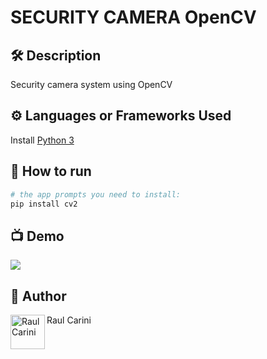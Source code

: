 # SECURITY CAMERA OpenCV

## 🛠️ Description
<!--Remove the below lines and add yours -->
Security camera system using OpenCV

## ⚙️ Languages or Frameworks Used
<!--Remove the below lines and add yours -->
Install [Python 3](https://www.python.org/downloads/)

## 🌟 How to run
<!--Remove the below lines and add yours -->
``` bash
# the app prompts you need to install:
pip install cv2

```

## 📺 Demo
<!-- Add a Screenshot/GIF showing the sample use of the script (jpeg/png/gif). -->
<img src="https://code.visualstudio.com/assets/docs/python/tutorial/intellisense01.png" />

## 🤖 Author
<!--Remove the below lines and add yours -->
<a href="https://www.raulcarini.com">
  <img align="left" alt="Raul Carini" width="55px" src="https://avatars.githubusercontent.com/u/85316240" />
</a>
Raul Carini
